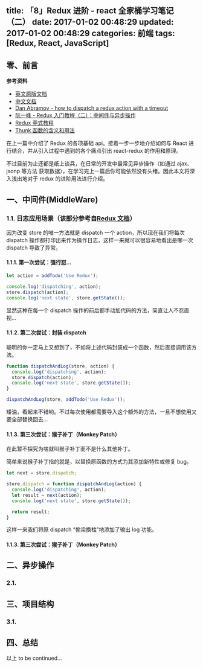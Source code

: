title: 「8」Redux 进阶 - react 全家桶学习笔记（二）
date: 2017-01-02 00:48:29
updated: 2017-01-02 00:48:29
categories: 前端
tags: [Redux, React, JavaScript]
---

## 零、前言
**参考资料**
* [英文原版文档](http://redux.js.org/)
* [中文文档](http://cn.redux.js.org/)
* [Dan Abramov - how to dispatch a redux action with a timeout](http://stackoverflow.com/questions/35411423/how-to-dispatch-a-redux-action-with-a-timeout/35415559#35415559)
* [阮一峰 - Redux 入门教程（二）：中间件与异步操作](http://www.ruanyifeng.com/blog/2016/09/redux_tutorial_part_two_async_operations.html)
* [Redux 莞式教程](https://github.com/kenberkeley/redux-simple-tutorial/blob/master/redux-advanced-tutorial.md)
* [Thunk 函数的含义和用法](http://www.ruanyifeng.com/blog/2015/05/thunk.html)

在上一篇中介绍了 Redux 的各项基础 api。接着一步一步地介绍如何与 React 进行结合，并从引入过程中遇到的各个痛点引出 react-redux 的作用和原理。

不过目前为止还都是纸上谈兵，在日常的开发中最常见异步操作（如通过 ajax、jsonp 等方法 获取数据），在学习完上一篇后你可能依然没有头绪。因此本文将深入浅出地对于 redux 的进阶用法进行介绍。

## 一、中间件(MiddleWare)
### 1.1. 日志应用场景（该部分参考自[Redux 文档](http://cn.redux.js.org/docs/advanced/Middleware.html)）
因为改变 store 的唯一方法就是 dispatch 一个 action，所以现在我们将每次 dispatch 操作都打印出来作为操作日志，这样一来就可以很容易地看出是哪一次 dispatch 导致了异常。

#### 1.1.1. 第一次尝试：强行怼...
```js
let action = addTodo('Use Redux');

console.log('dispatching', action);
store.dispatch(action);
console.log('next state', store.getState());
```

显然这种在每一个 dispatch 操作的前后都手动加代码的方法，简直让人不忍直视...

#### 1.1.2. 第二次尝试：封装 dispatch
聪明的你一定马上又想到了，不如将上述代码封装成一个函数，然后直接调用该方法。

```js
function dispatchAndLog(store, action) {
  console.log('dispatching', action);
  store.dispatch(action);
  console.log('next state', store.getState());
}

dispatchAndLog(store, addTodo('Use Redux'));
```

矮油，看起来不错哟。不过每次使用都需要导入这个额外的方法，一旦不想使用又要全部替换回去...

#### 1.1.3. 第三次尝试：猴子补丁（Monkey Patch）
在此暂不探究为啥就叫猴子补丁而不是什么其他补丁。

简单来说猴子补丁指的就是，以替换原函数的方式为其添加新特性或修复 bug。

```js
let next = store.dispatch;

store.dispatch = function dispatchAndLog(action) {
  console.log('dispatching', action);
  let result = next(action);
  console.log('next state', store.getState());

  return result;
}
```

这样一来我们将原 dispatch “偷梁换柱”地添加了输出 log 功能。

#### 1.1.3. 第三次尝试：猴子补丁（Monkey Patch）


## 二、异步操作
### 2.1.

## 三、项目结构
### 3.1.

## 四、总结


以上 to be continued...
